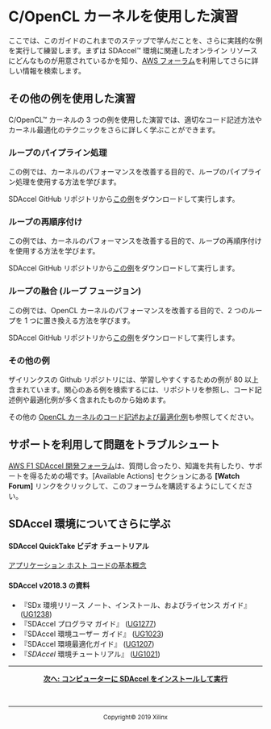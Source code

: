 # C/OpenCL カーネルを使用した演習

ここでは、このガイドのこれまでのステップで学んだことを、さらに実践的な例を実行して練習します。まずは SDAccel™ 環境に関連したオンライン リソースにどんなものが用意されているかを知り、[AWS フォーラム](https://forums.aws.amazon.com/forum.jspa?forumID=243)を利用してさらに詳しい情報を検索します。

## その他の例を使用した演習

C/OpenCL™ カーネルの 3 つの例を使用した演習では、適切なコード記述方法やカーネル最適化のテクニックをさらに詳しく学ぶことができます。

### ループのパイプライン処理

この例では、カーネルのパフォーマンスを改善する目的で、ループのパイプライン処理を使用する方法を学びます。

SDAccel GitHub リポジトリから[この例](https://github.com/Xilinx/SDAccel_Examples/tree/2018.2/getting_started/kernel_opt/loop_pipeline_ocl)をダウンロードして実行します。

### ループの再順序付け

この例では、カーネルのパフォーマンスを改善する目的で、ループの再順序付けを使用する方法を学びます。

SDAccel GitHub リポジトリから[この例](https://github.com/Xilinx/SDAccel_Examples/tree/2018.2/getting_started/kernel_opt/loop_reorder_c)をダウンロードして実行します。

### ループの融合 (ループ フュージョン)

この例では、OpenCL カーネルのパフォーマンスを改善する目的で、2 つのループを 1 つに置き換える方法を学びます。

SDAccel GitHub リポジトリから[この例](https://github.com/Xilinx/SDAccel_Examples/tree/2018.2/getting_started/kernel_opt/loop_fusion_c)をダウンロードして実行します。

### その他の例

ザイリンクスの Github リポジトリには、学習しやすくするための例が 80 以上含まれています。関心のある例を検索するには、リポジトリを参照し、コード記述例や最適化例が多く含まれたものから始めます。

その他の [OpenCL カーネルのコード記述および最適化例](https://github.com/Xilinx/SDAccel_Examples/tree/2018.2/getting_started/kernel_opt)も参照してください。


## サポートを利用して問題をトラブルシュート

[AWS F1 SDAccel 開発フォーラム](https://forums.aws.amazon.com/forum.jspa?forumID=243)は、質問し合ったり、知識を共有したり、サポートを得るための場です。\[Available Actions] セクションにある **\[**Watch Forum**]** リンクをクリックして、このフォーラムを購読するようにしてください。


## SDAccel 環境についてさらに学ぶ

#### SDAccel QuickTake ビデオ チュートリアル

[アプリケーション ホスト コードの基本概念](https://japan.xilinx.com/video/hardware/concepts-of-application-host-code.html)

#### SDAccel v2018.3 の資料

* 『SDx 環境リリース ノート、インストール、およびライセンス ガイド』 ([UG1238](https://japan.xilinx.com/cgi-bin/docs/rdoc?v=replace;d=ug1238-sdx-rnil.pdf))
* 『SDAccel プログラマ ガイド』 ([UG1277](https://japan.xilinx.com/cgi-bin/docs/rdoc?v=replace;d=ug1277-sdaccel-programmers-guide.pdf))
* 『SDAccel 環境ユーザー ガイド』 ([UG1023](https://japan.xilinx.com/cgi-bin/docs/rdoc?v=replace;d=ug1023-sdaccel-user-guide.pdf))
* 『SDAccel 環境最適化ガイド』 ([UG1207](https://japan.xilinx.com/cgi-bin/docs/rdoc?v=replace;d=ug1207-sdaccel-optimization-guide.pdf))
* 『_SDAccel_ 環境チュートリアル』 ([UG1021](https://japan.xilinx.com/cgi-bin/docs/rdoc?v=replace;d=ug1021-sdaccel-intro-tutorial.pdf))

<hr/>
<p align="center"><b><a href="STEP5.md">次へ: コンピューターに SDAccel をインストールして実行</a></b></p><br><hr/>
<p align="center"><sup>Copyright&copy; 2019 Xilinx</sup></p>
